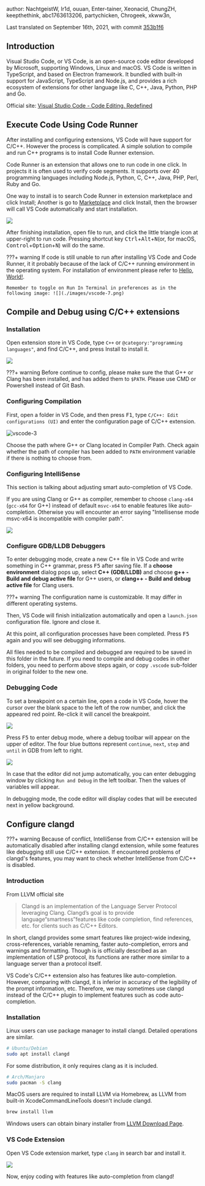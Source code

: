 author: NachtgeistW, Ir1d, ouuan, Enter-tainer, Xeonacid, ChungZH, keepthethink, abc1763613206, partychicken, Chrogeek, xkww3n, 

Last translated on September 16th, 2021, with commit [353b1f6](https://github.com/OI-wiki/OI-wiki/commit/353b1f64c8a2c756695bb5e99f036d1e80819dbe)

## Introduction

Visual Studio Code, or VS Code, is an open-source code editor developed by Microsoft, supporting Windows, Linux and macOS. VS Code is written in TypeScript, and based on Electron framework. It bundled with built-in support for JavaScript, TypeScript and Node.js, and provides a rich ecosystem of extensions for other language like C, C++, Java, Python, PHP and Go.

Official site: [Visual Studio Code - Code Editing. Redefined](https://code.visualstudio.com/)

## Execute Code Using Code Runner

After installing and configuring extensions, VS Code will have support for C/C++. However the process is complicated. A simple solution to compile and run C++ programs is to install Code Runner extension.

Code Runner is an extension that allows one to run code in one click. In projects it is often used to verify code segments. It supports over 40 programming languages including Node.js, Python, C, C++, Java, PHP, Perl, Ruby and Go.

One way to install is to search Code Runner in extension marketplace and click Install; Another is go to [Marketplace](https://marketplace.visualstudio.com/items?itemName=formulahendry.code-runner) and click Install, then the browser will call VS Code automatically and start installation.

![](./images/vscode-1.jpg)

After finishing installation, open file to run, and click the little triangle icon at upper-right to run code. Pressing shortcut key <kbd>Ctrl</kbd>+<kbd>Alt</kbd>+<kbd>N</kbd>(or, for macOS, <kbd>Control</kbd>+<kbd>Option</kbd>+<kbd>N</kbd>) will do the same.

???+ warning
    If code is still unable to run after installing VS Code and Code Runner, it it probably because of the lack of C/C++ running environment in the operating system. For installation of environment please refer to [Hello, World!](../../lang/helloworld.md).

    Remember to toggle on Run In Terminal in preferences as in the following image: ![](./images/vscode-7.png)

## Compile and Debug using C/C++ extensions

### Installation

Open extension store in VS Code, type `C++` or `@category:"programming languages"`, and find C/C++, and press Install to install it.

![](./images/vscode-2.png)

???+ warning
    Before continue to config, please make sure the that G++ or Clang has been installed, and has added them to `$PATH`. Please use CMD or Powershell instead of Git Bash.

### Configuring Compilation

First, open a folder in VS Code, and then press <kbd>F1</kbd>, type `C/C++: Edit configurations (UI)` and enter the configuration page of C/C++ extension.

![vscode-3](images/vscode-3.png)

Choose the path where G++ or Clang located in Compiler Path. Check again whether the path of compiler has been added to `PATH` environment variable if there is nothing to choose from.

### Configuring IntelliSense

This section is talking about adjusting smart auto-completion of VS Code.

If you are using Clang or G++ as compiler, remember to choose `clang-x64` (`gcc-x64` for G++) instead of default `msvc-x64` to enable features like auto-completion. Otherwise you will encounter an error saying "Intellisense mode msvc-x64 is incompatible with compiler path".

![](images/vscode-4.png)

### Configure GDB/LLDB Debuggers

To enter debugging mode, create a new C++ file in VS Code and write something in C++ grammar, press <kbd>F5</kbd> after saving file. If a **choose environment** dialog pops up, select **C++ (GDB/LLDB)** and choose **g++ - Build and debug active file** for G++ users, or **clang++ - Build and debug active file** for Clang users.

???+ warning
    The configuration name is customizable. It may differ in different operating systems.

Then, VS Code will finish initialization automatically and open a `launch.json` configuration file. Ignore and close it.

At this point, all configuration processes have been completed. Press <kbd>F5</kbd> again and you will see debugging informations.

All files needed to be compiled and debugged are required to be saved in this folder in the future. If you need to compile and debug codes in other folders, you need to perform above steps again, or copy `.vscode` sub-folder in original folder to the new one.

### Debugging Code

To set a breakpoint on a certain line, open a code in VS Code, hover the cursor over the blank space to the left of the row number, and click the appeared red point. Re-click it will cancel the breakpoint.

![](images/vscode-5.apng)

Press <kbd>F5</kbd> to enter debug mode, where a debug toolbar will appear on the upper of editor. The four blue buttons represent `continue`, `next`, `step` and `until` in GDB from left to right.

![](images/vscode-6.png)

In case that the editor did not jump automatically, you can enter debugging window by clicking `Run and Debug` in the left toolbar. Then the values of variables will appear.


In debugging mode, the code editor will display codes that will be executed next in yellow background.

## Configure clangd

???+ warning
    Because of conflict, IntelliSense from C/C++ extension will be automatically disabled after installing clangd extension, while some features like debugging still use C/C++ extension. If encountered problems of clangd's features, you may want to check whether IntelliSense from C/C++ is disabled.

### Introduction

From LLVM official site

> Clangd is an implementation of the Language Server Protocol leveraging Clang. Clangd’s goal is to provide language“smartness”features like code completion, find references, etc. for clients such as C/C++ Editors.

In short, clangd provides some smart features like project-wide indexing, cross-references, variable renaming, faster auto-completion, errors and warnings and formatting. Though is is officially described as an implementation of LSP protocol, its functions are rather more similar to a language server than a protocol itself.

VS Code's C/C++ extension also has features like auto-completion. However, comparing with clangd, it is inferior in accuracy of the legibility of the prompt information, etc. Therefore, we may sometimes use clangd instead of the C/C++ plugin to implement features such as code auto-completion.

### Installation

Linux users can use package manager to install clangd. Detailed operations are similar.

```bash
# Ubuntu/Debian
sudo apt install clangd 
```

For some distribution, it only requires clang as it is included.

```bash
# Arch/Manjaro
sudo pacman -S clang
```

MacOS users are required to install LLVM via Homebrew, as LLVM from built-in XcodeCommandLineTools doesn't include clangd. 

```bash
brew install llvm
```

Windows users can obtain binary installer from [LLVM Download Page](https://releases.llvm.org/download.html).

### VS Code Extension

Open VS Code extension market, type `clang` in search bar and install it.

![](images/vscode-8.png)

Now, enjoy coding with features like auto-completion from clangd!
